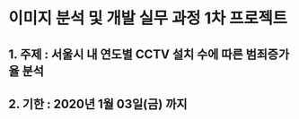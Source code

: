 # 이미지 분석 및 개발 실무 과정 1차 프로젝트

## 1. 주제 : 서울시 내 연도별 CCTV 설치 수에 따른 범죄증가율 분석

## 2. 기한 : 2020년 1월 03일(금) 까지

